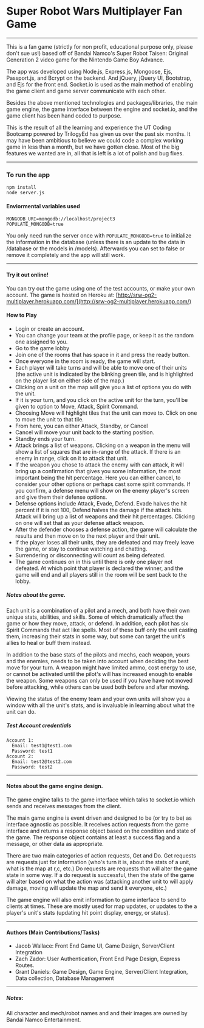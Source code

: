 # Super Robot Wars Multiplayer Fan Game
___

This is a fan game (strictly for non profit, educational purpose only, please don't sue us!) based off of Bandai Namco's Super Robot Taisen: Original Generation 2 video game for the Nintendo Game Boy Advance.  

The app was developed using Node.js, Express.js, Mongoose, Ejs, Passport.js, and Bcrypt on the backend. And jQuery, jQuery UI, Bootstrap, and Ejs for the front end.  Socket.io is used as the main method of enabling the game client and game server communicate with each other.

Besides the above mentioned technologies and packages/libraries, the main game engine, the game interface between the engine and socket.io, and the game client has been hand coded to purpose.

This is the result of all the learning and experience the UT Coding Bootcamp powered by TrilogyEd has given us over the past six months.  It may have been ambitious to believe we could code a complex working game in less than a month, but we have gotten close.  Most of the big features we wanted are in, all that is left is a lot of polish and bug fixes.

___
### To run the app
```
npm install
node server.js
```

#### Enviormental variables used
```
MONGODB_URI=mongodb://localhost/project3
POPULATE_MONGODB=true
```
You only need run the server once with ```POPULATE_MONGODB=true``` to initialize the information in the database (unless there is an update to the data in /database or the models in /models).  Afterwards you can set to false or remove it completely and the app will still work.  
___
#### Try it out online!
You can try out the game using one of the test accounts, or make your own account.
The game is hosted on Heroku at: [http://srw-og2-multiplayer.herokuapp.com/](http://srw-og2-multiplayer.herokuapp.com/)

#### How to Play
+ Login or create an account.
+ You can change your team at the profile page, or keep it as the random one assigned to you.
+ Go to the game lobby
+ Join one of the rooms that has space in it and press the ready button.
+ Once everyone in the room is ready, the game will start.
+ Each player will take turns and will be able to move one of their units (the active unit is indicated by the blinking green tile, and is highlighted on the player list on either side of the map.)
+ Clicking on a unit on the map will give you a list of options you do with the unit.
+ If it is your turn, and you click on the active unit for the turn, you'll be given to option to Move, Attack, Spirit Command.
+ Choosing Move will highlight tiles that the unit can move to. Click on one to move the unit to that tile.
+ From here, you can either Attack, Standby, or Cancel
+ Cancel will move your unit back to the starting position.
+ Standby ends your turn.
+ Attack brings a list of weapons.  Clicking on a weapon in the menu will show a list of squares that are in-range of the attack.  If there is an enemy in range, click on it to attack that unit.
+ If the weapon you chose to attack the enemy with can attack, it will bring up a confirmation that gives you some information, the most important being the hit percentage.  Here you can either cancel, to consider your other options or perhaps cast some spirit commands.  If you confirm, a defense menu will show on the enemy player's screen and give them their defense options.
+ Defense options include Attack, Evade, Defend.  Evade halves the hit percent if it is not 100, Defend halves the damage if the attack hits.  Attack will bring up a list of weapons and their hit percentages.  Clicking on one will set that as your defense attack weapon.
+ After the defender chooses a defense action, the game will calculate the results and then move on to the next player and their unit.
+ If the player loses all their units, they are defeated and may freely leave the game, or stay to continue watching and chatting.
+ Surrendering or disconnecting will count as being defeated.
+ The game continues on in this until there is only one player not defeated.  At which point that player is declared the winner, and the game will end and all players still in the room will be sent back to the lobby.


##### Notes about the game.
Each unit is a combination of a pilot and a mech, and both have their own unique stats, abilities, and skills.  Some of which dramatically affect the game or how they move, attack, or defend.  In addition, each pilot has six Spirit Commands that act like spells.  Most of these buff only the unit casting them, increasing their stats in some way, but some can target the unit's allies to heal or buff them instead.

In addition to the base stats of the pilots and mechs, each weapon, yours and the enemies, needs to be taken into account when deciding the best move for your turn.  A weapon might have limited ammo, cost energy to use, or cannot be activated until the pilot's will has increased enough to enable the weapon.  Some weapons can only be used if you have have not moved before attacking, while others can be used both before and after moving.

Viewing the status of the enemy team and your own units will show you a window with all the unit's stats, and is invaluable in learning about what the unit can do.

##### Test Account credentials
```
Account 1: 
  Email: test1@test1.com
  Password: test1
Account 2:
  Email: test2@test2.com
  Password: test2
```
___
#### Notes about the game engine design.
The game engine talks to the game interface which talks to socket.io which sends and receives messages from the client.

The main game engine is event driven and designed to be (or try to be) as interface agnostic as possible.  It receives action requests from the game interface and returns a response object based on the condition and state of the game.  The response object contains at least a success flag and a message, or other data as appropriate.

There are two main categories of action requests, Get and Do.  Get requests are requests just for information (who's turn it is, about the stats of a unit, what is the map at r,c, etc.)  Do requests are requests that will alter the game state in some way.  If a do request is successful, then the state of the game will alter based on what the action was (attacking another unit to will apply damage, moving will update the map and send it everyone, etc.)  

The game engine will also emit information to game interface to send to clients at times.  These are mostly used for map updates, or updates to the a player's unit's stats (updating hit point display, energy, or status).


___
#### Authors (Main Contributions/Tasks)
* Jacob Wallace: Front End Game UI, Game Design, Server/Client Integration
* Zach Zador: User Authentication, Front End Page Design, Express Routes.
* Grant Daniels: Game Design, Game Engine, Server/Client Integration, Data collection, Database Management
___
##### Notes:
All character and mech/robot names and and their images are owned by Bandai Namco Entertainment.
